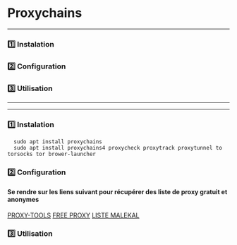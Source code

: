 # Proxychains

---

### 1️⃣ Instalation
### 2️⃣ Configuration
### 3️⃣ Utilisation

---
---

### 1️⃣ Instalation
      sudo apt install proxychains
      sudo apt install proxychains4 proxycheck proxytrack proxytunnel to torsocks tor brower-launcher

### 2️⃣ Configuration
#### Se rendre sur les liens suivant pour récupérer des liste de proxy gratuit et anonymes
[PROXY-TOOLS](https://fr.proxy-tools.com/proxy/socks)
[FREE PROXY](http://free-proxy.cz/fr/)
[LISTE MALEKAL](https://www.malekal.com/liste-des-meilleurs-proxy-gratuits-2022/)









### 3️⃣ Utilisation


